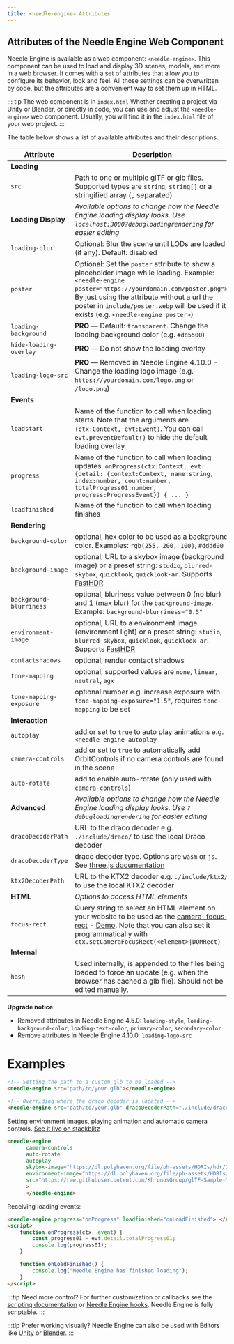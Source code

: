 ```yaml
---
title: <needle-engine> Attributes
---
```


## Attributes of the Needle Engine Web Component

Needle Engine is available as a web component: `<needle-engine>`. This component can be used to load and display 3D scenes, models, and more in a web browser. It comes with a set of attributes that allow you to configure its behavior, look and feel. All those settings can be overwritten by code, but the attributes are a convenient way to set them up in HTML.

::: tip The web component is in `index.html`
Whether creating a project via Unity or Blender, or directly in code, you can use and adjust the `<needle-engine>` web component. Usually, you will find it in the `index.html` file of your web project.
:::

The table below shows a list of available attributes and their descriptions.

| Attribute | Description |
| --- | --- |
| **Loading** | |
| `src` | Path to one or multiple glTF or glb files.<br/>Supported types are `string`, `string[]` or a stringified array (`,` separated) |
| **Loading Display** | *Available options to change how the Needle Engine loading display looks. Use `localhost:3000?debugloadingrendering` for easier editing* |
| `loading-blur` | Optional: Blur the scene until LODs are loaded (if any). Default: disabled |
| `poster` | Optional: Set the `poster` attribute to show a placeholder image while loading. Example: `<needle-engine poster="https://yourdomain.com/poster.png">`. By just using the attribute without a url the poster in `include/poster.webp` will be used if it exists (e.g. `<needle-engine poster>`) |
| `loading-background` | **PRO** — Default: `transparent`. Change the loading background color (e.g. `#dd5500`) |
| `hide-loading-overlay` | **PRO** — Do not show the loading overlay |
| `loading-logo-src` | **PRO** — Removed in Needle Engine 4.10.0 - Change the loading logo image (e.g. `https://yourdomain.com/logo.png` or `/logo.png`) |
| **Events** | |
| `loadstart` | Name of the function to call when loading starts. Note that the arguments are `(ctx:Context, evt:Event)`. You can call `evt.preventDefault()` to hide the default loading overlay | 
| `progress` | Name of the function to call when loading updates. `onProgress(ctx:Context, evt: {detail: {context:Context, name:string, index:number, count:number, totalProgress01:number, progress:ProgressEvent}) { ... }`   |
| `loadfinished` | Name of the function to call when loading finishes | 
| **Rendering** | |
| `background-color` | optional, hex color to be used as a background color. Examples: `rgb(255, 200, 100)`, `#dddd00` | 
| `background-image` | optional, URL to a skybox image (background image) or a preset string: `studio`, `blurred-skybox`, `quicklook`, `quicklook-ar`. Supports [FastHDR](https://cloud.needle.tools/hdris) | 
| `background-blurriness` | optional, bluriness value between 0 (no blur) and 1 (max blur) for the `background-image`. Example: `background-blurriness="0.5"` | 
| `environment-image` | optional, URL to a environment image (environment light) or a preset string: `studio`, `blurred-skybox`, `quicklook`, `quicklook-ar`. Supports [FastHDR](https://cloud.needle.tools/hdris) |
| `contactshadows` | optional, render contact shadows |
| `tone-mapping` | optional, supported values are `none`, `linear`, `neutral`, `agx` |
| `tone-mapping-exposure` | optional number e.g. increase exposure with `tone-mapping-exposure="1.5"`, requires `tone-mapping` to be set |
| **Interaction** | |
| `autoplay` | add or set to `true` to auto play animations e.g. `<needle-engine autoplay` | 
| `camera-controls` | add or set to `true` to automatically add OrbitControls if no camera controls are found in the scene |
| `auto-rotate` | add to enable auto-rotate (only used with `camera-controls`) |
| **Advanced** | *Available options to change how the Needle Engine loading display looks. Use `?debugloadingrendering` for easier editing* |
| `dracoDecoderPath` | URL to the draco decoder e.g. `./include/draco/` to use the local Draco decoder |
| `dracoDecoderType` | draco decoder type. Options are `wasm` or `js`. See [three.js documentation](https://threejs.org/docs/#examples/en/loaders/DRACOLoader.setDecoderConfig) |
| `ktx2DecoderPath` | URL to the KTX2 decoder e.g. `./include/ktx2/` to use the local KTX2 decoder |
| **HTML** | *Options to access HTML elements* |
| `focus-rect` | Query string to select an HTML element on your website to be used as the [camera-focus-rect](https://engine.needle.tools/docs/api/classes/Engine_Core.Context.html#setcamerafocusrect) - [Demo](https://focus-rect-demo-z23hmxbztexgt-z19e07i.needle.run/). Note that you can also set it programmatically with `ctx.setCameraFocusRect(<element>\|DOMRect)` |
| **Internal** | |
| `hash` | Used internally, is appended to the files being loaded to force an update (e.g. when the browser has cached a glb file). Should not be edited manually. |

**Upgrade notice**:   
- Removed attributes in Needle Engine 4.5.0: `loading-style`, `loading-background-color`, `loading-text-color`, `primary-color`, `secondary-color`
- Remove attributes in Needle Engine 4.10.0: `loading-logo-src`

# Examples

```html
<!-- Setting the path to a custom glb to be loaded -->
<needle-engine src="path/to/your.glb"></needle-engine>
```

```html
<!-- Overriding where the draco decoder is located -->
<needle-engine src="path/to/your.glb" dracoDecoderPath="./include/draco/"></needle-engine>
```

Setting environment images, playing animation and automatic camera controls. [See it live on stackblitz](https://stackblitz.com/edit/needle-engine-cycle-src?file=index.html)
```html
<needle-engine
      camera-controls
      auto-rotate
      autoplay
      skybox-image="https://dl.polyhaven.org/file/ph-assets/HDRIs/hdr/1k/industrial_sunset_puresky_1k.hdr"
      environment-image="https://dl.polyhaven.org/file/ph-assets/HDRIs/hdr/1k/industrial_sunset_puresky_1k.hdr"
      src="https://raw.githubusercontent.com/KhronosGroup/glTF-Sample-Models/master/2.0/DamagedHelmet/glTF-Embedded/DamagedHelmet.gltf"
      >
      </needle-engine>
```

Receiving loading events:
```html
<needle-engine progress="onProgress" loadfinished="onLoadFinished"> </needle-engine>
<script>
    function onProgress(ctx, event) {
        const progress01 = evt.detail.totalProgress01;
        console.log(progress01);
    }

    function onLoadFinished() {
        console.log("Needle Engine has finished loading");
    }
</script>
```

:::tip Need more control?
For further customization or callbacks see the [scripting documentation](/scripting.md) or [Needle Engine hooks](/scripting.md#hooks). Needle Engine is fully scriptable.
:::

:::tip Prefer working visually?
Needle Engine can also be used with Editors like [Unity](/unity/index.md) or [Blender](/blender/index.md).
:::
